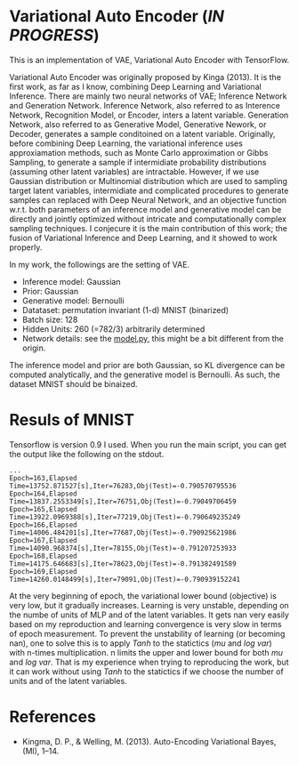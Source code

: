 # Variational Auto Encoder (*IN PROGRESS*)

This is an implementation of VAE, Variational Auto Encoder with TensorFlow.

Variational Auto Encoder was originally proposed by Kinga (2013). It is the first work, as far as I know, combining Deep Learning and Variational Inference. There are mainly two neural networks of VAE; Inference Network and Generation Network. Inference Network, also referred to as Interence Network, Recognition Model, or Encoder, inters a latent variable. Generation Network, also referred to as Generative Model, Generative Nework, or Decoder, generates a sample conditoined on a latent variable. Originally, before combining Deep Learning, the variational inference uses approxiamation methods, such as Monte Carlo approximation or Gibbs Sampling, to generate a sample if intermidiate probability distributions (assuming other latent variables) are intractable. However, if we use Gaussian distribution or Multinomial distribution which are used to sampling target latent variables, intermidiate and complicated procedures to generate samples can replaced with Deep Neural Network, and an objective function w.r.t. both parameters of an inference model and generative model can be directly and jointly optimized without intricate and computationally complex sampling techniques. I conjecure it is the main contribution of this work; the fusion of Variational Inference and Deep Learning, and it showed to work properly.

In my work, the followings are the setting of VAE.

- Inference model: Gaussian
- Prior: Gaussian
- Generative model: Bernoulli
- Datataset: permutation invariant (1-d) MNIST (binarized)
- Batch size: 128
- Hidden Units: 260 (=782/3) arbitrarily determined
- Network details: see the [model.py](https://github.com/kzky/languages/blob/master/python/tensorflow/vae/model.py), this might be a bit different from the origin.

The inference model and  prior are both Gaussian, so KL divergence can be computed analytically, and the generative model is Bernoulli. As such, the dataset MNIST should be binaized.


# Resuls of MNIST

Tensorflow is version 0.9 I used. When you run the main script, you can get the output like the following on the stdout.

```
...
Epoch=163,Elapsed Time=13752.871527[s],Iter=76283,Obj(Test)=-0.790570795536
Epoch=164,Elapsed Time=13837.2553349[s],Iter=76751,Obj(Test)=-0.79049706459
Epoch=165,Elapsed Time=13922.0969388[s],Iter=77219,Obj(Test)=-0.790649235249
Epoch=166,Elapsed Time=14006.484201[s],Iter=77687,Obj(Test)=-0.790925621986
Epoch=167,Elapsed Time=14090.968374[s],Iter=78155,Obj(Test)=-0.791207253933
Epoch=168,Elapsed Time=14175.646683[s],Iter=78623,Obj(Test)=-0.791382491589
Epoch=169,Elapsed Time=14260.0148499[s],Iter=79091,Obj(Test)=-0.790939152241
```

At the very beginning of epoch, the variational lower bound (objective) is very low, but it gradually increases. Learning is very unstable, depending on the numbe of units of MLP and of the latent variables. It gets nan very easily based on my reproduction and learning convergence is very slow in terms of epoch measurement. To prevent the unstability of learning (or becoming nan), one to solve this is to apply *Tanh* to the statictics (*mu* and *log var*) with n-times multiplication. n limits the upper and lower bound for both *mu* and *log var*. That is my experience when trying to reproducing the work, but it can work without using *Tanh* to the statictics if we choose the number of units and of the latent variables.

# References
- Kingma, D. P., & Welling, M. (2013). Auto-Encoding Variational Bayes, (Ml), 1–14.
